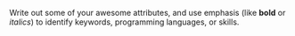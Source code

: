 Write out some of your awesome attributes, and use emphasis (like **bold** or <em>italics</em>) to identify keywords, programming languages, or skills. 
